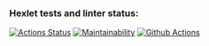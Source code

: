 ### Hexlet tests and linter status:
[![Actions Status](https://github.com/KristinaBalashova/frontend-project-11/workflows/hexlet-check/badge.svg)](https://github.com/KristinaBalashova/frontend-project-11/actions)
[![Maintainability](https://api.codeclimate.com/v1/badges/dce462a5eac056b98b46/maintainability)](https://codeclimate.com/github/KristinaBalashova/frontend-project-11/maintainability)
[![Github Actions](https://github.com/KristinaBalashova/frontend-project-11/actions/workflows/github-actions.yml/badge.svg)](https://github.com/KristinaBalashova/frontend-project-11/actions/workflows/github-actions.yml)
